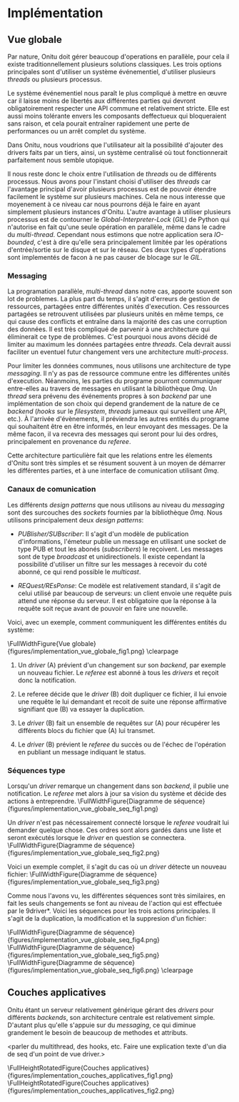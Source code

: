 # Implémentation


## Vue globale

Par nature, Onitu doit gérer beaucoup d'operations en parallèle, pour cela il existe traditionnellement plusieurs solutions classiques. Les trois options principales sont d'utiliser un système événementiel, d'utiliser plusieurs *threads* ou plusieurs processus.

Le système événementiel nous paraît le plus compliqué à mettre en œuvre car il laisse moins de libertés aux différentes parties qui devront obligatoirement respecter une API commune et relativement stricte.
Elle est aussi moins tolérante envers les composants deffectueux qui bloqueraient sans raison, et cela pourait entraîner rapidement une perte de performances ou un arrêt complet du système.

Dans Onitu, nous voudrions que l'utilisateur ait la possibilité d'ajouter des drivers faits par un tiers, ainsi, un système centralisé où tout fonctionnerait parfaitement nous semble utopique.

Il nous reste donc le choix entre l'utilisation de *threads* ou de différents processus. Nous avons pour l'instant choisi d'utiliser des *threads* car l'avantage principal d'avoir plusieurs processus est de pouvoir étendre facilement le système sur plusieurs machines. Cela ne nous interesse que moyenement à ce niveau car nous pourrons déjà le faire en ayant simplement plusieurs instances d'Onitu.
L'autre avantage à utiliser plusieurs processus est de contourner le *Global-Interpreter-Lock* (*GIL*) de Python qui n'autorise en fait qu'une seule opération en parallèle, même dans le cadre du *multi-thread*.
Cependant nous estimons que notre application sera *IO-bounded*, c'est à dire qu'elle sera principalement limitée par les opérations d'entrée/sortie sur le disque et sur le réseau. Ces deux types d'opérations sont implementés de facon à
ne pas causer de blocage sur le *GIL*.

### Messaging

La programation parallèle, *multi-thread* dans notre cas, apporte souvent son lot de problemes. La plus part du temps, il s'agit d'erreurs de gestion de ressources, partagées entre différentes unités d'execution.
Ces ressources partagées se retrouvent utilisées par plusieurs unités en même temps, ce qui cause des conflicts et entraîne dans la majorité des cas une corruption des données.
Il est très compliqué de parvenir à une architecture qui éliminerait ce type de problèmes. C'est pourquoi nous avons décidé de limiter au maximum les données partagées entre *threads*. Cela devrait aussi faciliter un eventuel futur changement vers une architecture *multi-process*.

Pour limiter les données communes, nous utilisons une architecture de type *messaging*.
Il n'y as pas de ressource commune entre les différentes unités d'execution. Néanmoins, les parties du programe pourront communiquer entre-elles au travers de messages en utilisant la bibliothèque *0mq*.
Un *thread* sera prévenu des événements propres à son *backend* par une implémentation de son choix qui depend grandement de la nature de ce *backend* (*hooks* sur le *filesystem*, *threads* jumeaux qui surveillent une API, etc.).
À l'arrivée d'évènements, il préviendra les autres entités du programe qui souhaitent être en être informés, en leur envoyant des messages.
De la même facon, il va recevra des messages qui seront pour lui des ordres, principalement en provenance du *referee*.

Cette architecture particulière fait que les relations entre les élements d'Onitu sont très simples et se résument souvent à un moyen de démarrer les différentes parties, et à une interface de comunication utilisant *0mq*.

### Canaux de comunication

Les différents *design patterns* que nous utilisons au niveau du *messaging* sont des surcouches des *sockets* fournies par la bibliothèque *0mq*. Nous utilisons principalement deux *design patterns*:

* *PUBlisher/SUBscriber*: Il s'agit d'un modèle de publication d'informations, l'émeteur publie un message en utilisant une socket de type PUB et tout les abonés (*subscribers*) le reçoivent. Les messages sont de type *broadcast* et unidirectionels. Il existe cependant la possibilité d'utiliser un filtre sur les messages à recevoir du coté abonné, ce qui rend possible le *multicast*.

* *REQuest/REsPonse*: Ce modèle est relativement standard, il s'agit de celui utilisé par beaucoup de serveurs: un client envoie une requête puis attend une réponse du serveur. Il est obligatoire que la réponse à la requête soit reçue avant de pouvoir en faire une nouvelle.


Voici, avec un exemple, comment communiquent les différentes entités du système:

\FullWidthFigure{Vue globale}{figures/implementation_vue_globale_fig1.png}
\clearpage

1. Un *driver* (A) prévient d'un changement sur son *backend*, par exemple un nouveau fichier. Le *referee* est abonné à tous les *drivers* et reçoit donc la notification.

2. Le referee décide que le *driver* (B) doit dupliquer ce fichier, il lui envoie une requête le lui demandant et recoit de suite une réponse affirmative signifiant que (B) va essayer la duplication.

3. Le *driver* (B) fait un ensemble de requêtes sur (A) pour récupérer les différents blocs du fichier que (A) lui transmet.

4. Le *driver* (B) prévient le *referee* du succès ou de l'échec de l'opération en publiant un message indiquant le status.


### Séquences type

Lorsqu'un *driver* remarque un changement dans son *backend*, il publie une notification.
Le *referee* met alors à jour sa vision du système et décide des actions à entreprendre.
\FullWidthFigure{Diagramme de séquence}{figures/implementation_vue_globale_seq_fig1.png}

Un *driver* n'est pas nécessairement connecté lorsque le *referee* voudrait lui demander quelque chose. Ces ordres sont alors gardés dans une liste et seront exécutés lorsque le *driver* en question se connectera.
\FullWidthFigure{Diagramme de séquence}{figures/implementation_vue_globale_seq_fig2.png}

Voici un exemple complet, il s'agit du cas où un *driver* détecte un nouveau fichier:
\FullWidthFigure{Diagramme de séquence}{figures/implementation_vue_globale_seq_fig3.png}

Comme nous l'avons vu, les différentes séquences sont très similaires, en fait les seuls changements se font au niveau de l'action qui est effectuée par le 9driver*. Voici les séquences pour les trois actions principales. Il s'agit de la duplication, la modification et la suppresion d'un fichier:

\FullWidthFigure{Diagramme de séquence}{figures/implementation_vue_globale_seq_fig4.png}
\FullWidthFigure{Diagramme de séquence}{figures/implementation_vue_globale_seq_fig5.png}
\FullWidthFigure{Diagramme de séquence}{figures/implementation_vue_globale_seq_fig6.png}
\clearpage

## Couches applicatives

Onitu étant un serveur relativement générique gérant des *drivers* pour différents *backends*, son architecture centrale est relativement simple. D'autant plus qu'elle s'appuie sur du *messaging*, ce qui diminue grandement le besoin de beaucoup de methodes et attributs.

<parler du multithread, des hooks, etc. Faire une explication texte d'un dia de seq d'un point de vue driver.>

\FullHeightRotatedFigure{Couches applicatives}{figures/implementation_couches_applicatives_fig1.png}
\FullHeightRotatedFigure{Couches applicatives}{figures/implementation_couches_applicatives_fig2.png}
